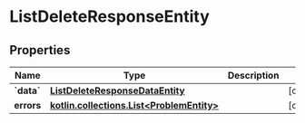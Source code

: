 
# ListDeleteResponseEntity

## Properties
Name | Type | Description | Notes
------------ | ------------- | ------------- | -------------
**&#x60;data&#x60;** | [**ListDeleteResponseDataEntity**](ListDeleteResponseDataEntity.md) |  |  [optional]
**errors** | [**kotlin.collections.List&lt;ProblemEntity&gt;**](ProblemEntity.md) |  |  [optional]



